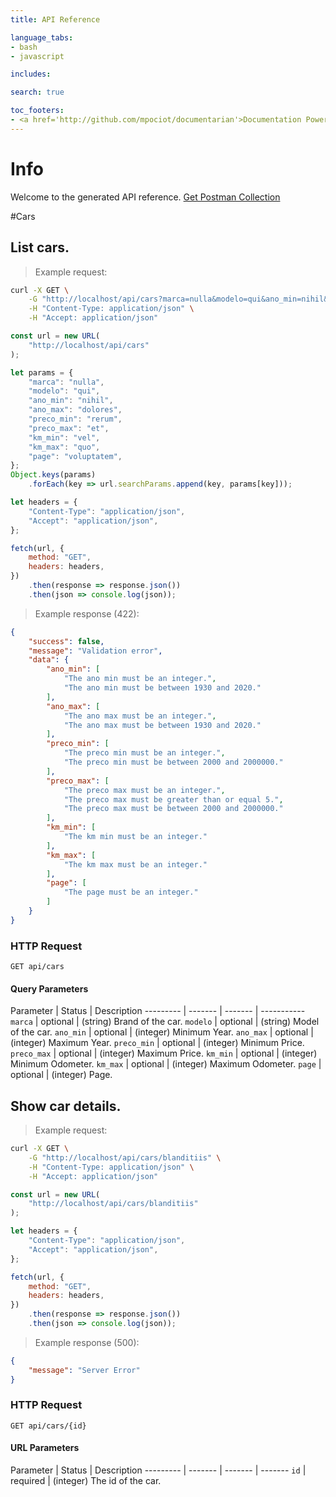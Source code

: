 ```yaml
---
title: API Reference

language_tabs:
- bash
- javascript

includes:

search: true

toc_footers:
- <a href='http://github.com/mpociot/documentarian'>Documentation Powered by Documentarian</a>
---
```

<!-- START_INFO -->
# Info

Welcome to the generated API reference.
[Get Postman Collection](http://localhost/docs/collection.json)

<!-- END_INFO -->

#Cars


<!-- START_b5807964b67925bcb310ef24f51967da -->
## List cars.

> Example request:

```bash
curl -X GET \
    -G "http://localhost/api/cars?marca=nulla&modelo=qui&ano_min=nihil&ano_max=dolores&preco_min=rerum&preco_max=et&km_min=vel&km_max=quo&page=voluptatem" \
    -H "Content-Type: application/json" \
    -H "Accept: application/json"
```

```javascript
const url = new URL(
    "http://localhost/api/cars"
);

let params = {
    "marca": "nulla",
    "modelo": "qui",
    "ano_min": "nihil",
    "ano_max": "dolores",
    "preco_min": "rerum",
    "preco_max": "et",
    "km_min": "vel",
    "km_max": "quo",
    "page": "voluptatem",
};
Object.keys(params)
    .forEach(key => url.searchParams.append(key, params[key]));

let headers = {
    "Content-Type": "application/json",
    "Accept": "application/json",
};

fetch(url, {
    method: "GET",
    headers: headers,
})
    .then(response => response.json())
    .then(json => console.log(json));
```


> Example response (422):

```json
{
    "success": false,
    "message": "Validation error",
    "data": {
        "ano_min": [
            "The ano min must be an integer.",
            "The ano min must be between 1930 and 2020."
        ],
        "ano_max": [
            "The ano max must be an integer.",
            "The ano max must be between 1930 and 2020."
        ],
        "preco_min": [
            "The preco min must be an integer.",
            "The preco min must be between 2000 and 2000000."
        ],
        "preco_max": [
            "The preco max must be an integer.",
            "The preco max must be greater than or equal 5.",
            "The preco max must be between 2000 and 2000000."
        ],
        "km_min": [
            "The km min must be an integer."
        ],
        "km_max": [
            "The km max must be an integer."
        ],
        "page": [
            "The page must be an integer."
        ]
    }
}
```

### HTTP Request
`GET api/cars`

#### Query Parameters

Parameter | Status | Description
--------- | ------- | ------- | -----------
    `marca` |  optional  | (string) Brand of the car.
    `modelo` |  optional  | (string) Model of the car.
    `ano_min` |  optional  | (integer) Minimum Year.
    `ano_max` |  optional  | (integer) Maximum Year.
    `preco_min` |  optional  | (integer) Minimum Price.
    `preco_max` |  optional  | (integer) Maximum Price.
    `km_min` |  optional  | (integer) Minimum Odometer.
    `km_max` |  optional  | (integer) Maximum Odometer.
    `page` |  optional  | (integer) Page.

<!-- END_b5807964b67925bcb310ef24f51967da -->

<!-- START_5835f3073a1fb3277b5fc35d89bad64e -->
## Show car details.

> Example request:

```bash
curl -X GET \
    -G "http://localhost/api/cars/blanditiis" \
    -H "Content-Type: application/json" \
    -H "Accept: application/json"
```

```javascript
const url = new URL(
    "http://localhost/api/cars/blanditiis"
);

let headers = {
    "Content-Type": "application/json",
    "Accept": "application/json",
};

fetch(url, {
    method: "GET",
    headers: headers,
})
    .then(response => response.json())
    .then(json => console.log(json));
```


> Example response (500):

```json
{
    "message": "Server Error"
}
```

### HTTP Request
`GET api/cars/{id}`

#### URL Parameters

Parameter | Status | Description
--------- | ------- | ------- | -------
    `id` |  required  | (integer) The id of the car.

<!-- END_5835f3073a1fb3277b5fc35d89bad64e -->


